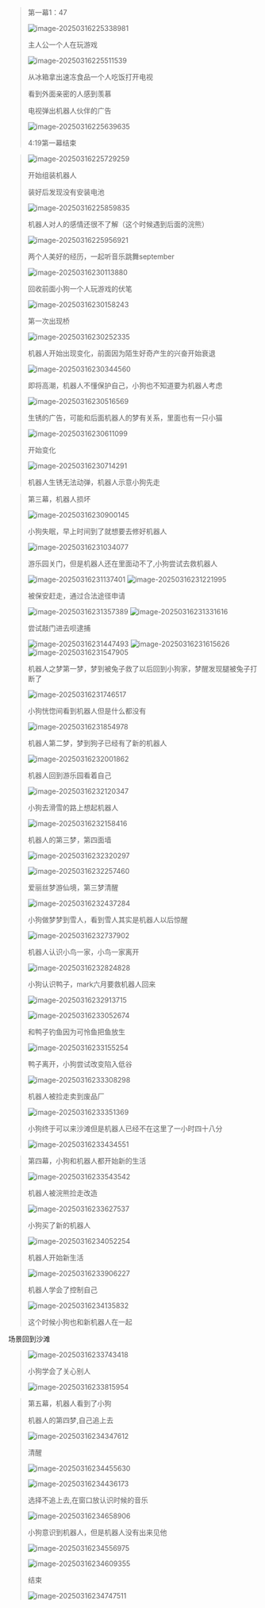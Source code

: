 > 第一幕1：47
>
> <img src="images/image-20250316225338981.png" alt="image-20250316225338981"  />
>
> 主人公一个人在玩游戏
>
> <img src="images/image-20250316225511539.png" alt="image-20250316225511539"   />
>
> 从冰箱拿出速冻食品一个人吃饭打开电视
>
> 看到外面亲密的人感到羡慕
>
> 电视弹出机器人伙伴的广告
>
> <img src="images/image-20250316225639635.png" alt="image-20250316225639635"   />
>
> 4:19第一幕结束

> ![image-20250316225729259](images/image-20250316225729259.png)
>
> 开始组装机器人
>
> 装好后发现没有安装电池
>
> <img src="images/image-20250316225859835.png" alt="image-20250316225859835"   />
>
> 机器人对人的感情还很不了解（这个时候遇到后面的浣熊）
>
> <img src="images/image-20250316225956921.png" alt="image-20250316225956921"   />
>
> 两个人美好的经历，一起听音乐跳舞september 
>
> <img src="images/image-20250316230113880.png" alt="image-20250316230113880"   />
>
> 回收前面小狗一个人玩游戏的伏笔
>
> <img src="images/image-20250316230158243.png" alt="image-20250316230158243"   />
>
> 第一次出现桥
>
> <img src="images/image-20250316230252335.png" alt="image-20250316230252335"   />
>
> 机器人开始出现变化，前面因为陌生好奇产生的兴奋开始衰退
>
> <img src="images/image-20250316230344560.png" alt="image-20250316230344560"   />
>
> 即将高潮，机器人不懂保护自己，小狗也不知道要为机器人考虑
>
> <img src="images/image-20250316230516569.png" alt="image-20250316230516569"   />
>
> 生锈的广告，可能和后面机器人的梦有关系，里面也有一只小猫
>
> ![image-20250316230611099](images/image-20250316230611099.png)
>
> 开始变化
>
> <img src="images/image-20250316230714291.png" alt="image-20250316230714291"   />
>
> 机器人生锈无法动弹，机器人示意小狗先走

> 第三幕，机器人损坏
>
> <img src="images/image-20250316230900145.png" alt="image-20250316230900145"   />
>
> 小狗失眠，早上时间到了就想要去修好机器人
>
> <img src="images/image-20250316231034077.png" alt="image-20250316231034077"   />
>
> 游乐园关门，但是机器人还在里面动不了,小狗尝试去救机器人
>
> <img src="images/image-20250316231137401.png" alt="image-20250316231137401"   />
>
> <img src="images/image-20250316231221995.png" alt="image-20250316231221995"   />
>
> 被保安赶走，通过合法途径申请
>
> <img src="images/image-20250316231357389.png" alt="image-20250316231357389"   />
>
> <img src="images/image-20250316231331616.png" alt="image-20250316231331616"   />
>
> 尝试敲门进去呗逮捕
>
> <img src="images/image-20250316231447493.png" alt="image-20250316231447493"   />
>
> <img src="images/image-20250316231615626.png" alt="image-20250316231615626"   />
>
> <img src="images/image-20250316231547905.png" alt="image-20250316231547905"   />
>
> 机器人之梦第一梦，梦到被兔子救了以后回到小狗家，梦醒发现腿被兔子打断了
>
> ![image-20250316231746517](images/image-20250316231746517.png)
>
> 小狗恍惚间看到机器人但是什么都没有
>
> ![image-20250316231854978](images/image-20250316231854978.png)
>
> 机器人第二梦，梦到狗子已经有了新的机器人
>
> ![image-20250316232001862](images/image-20250316232001862.png)
>
> 机器人回到游乐园看着自己
>
> ![image-20250316232120347](images/image-20250316232120347.png)
>
> 小狗去滑雪的路上想起机器人
>
> <img src="images/image-20250316232158416.png" alt="image-20250316232158416"   />
>
> 机器人的第三梦，第四面墙
>
> ![image-20250316232320297](images/image-20250316232320297.png)
>
> ![image-20250316232257460](images/image-20250316232257460.png)
>
> 爱丽丝梦游仙境，第三梦清醒
>
> ![image-20250316232437284](images/image-20250316232437284.png)
>
> 小狗做梦梦到雪人，看到雪人其实是机器人以后惊醒
>
> ![image-20250316232737902](images/image-20250316232737902.png)
>
> 机器人认识小鸟一家，小鸟一家离开
>
> ![image-20250316232824828](images/image-20250316232824828.png)
>
> 小狗认识鸭子，mark六月要救机器人回来
>
> ![image-20250316232913715](images/image-20250316232913715.png)
>
> ![image-20250316233052674](images/image-20250316233052674.png)
>
> 和鸭子钓鱼因为可怜鱼把鱼放生
>
> ![image-20250316233155254](images/image-20250316233155254.png)
>
> 鸭子离开，小狗尝试改变陷入低谷
>
> ![image-20250316233308298](images/image-20250316233308298.png)
>
> 机器人被捡走卖到废品厂
>
> ![image-20250316233351369](images/image-20250316233351369.png)
>
> 小狗终于可以来沙滩但是机器人已经不在这里了一小时四十八分
>
> ![image-20250316233434551](images/image-20250316233434551.png)

> 第四幕，小狗和机器人都开始新的生活
>
> ![image-20250316233543542](images/image-20250316233543542.png)
>
> 机器人被浣熊捡走改造
>
> ![image-20250316233627537](images/image-20250316233627537.png)
>
> 小狗买了新的机器人
>
> ![image-20250316234052254](images/image-20250316234052254.png)
>
> 机器人开始新生活
>
> ![image-20250316233906227](images/image-20250316233906227.png)
>
> 机器人学会了控制自己
>
> ![image-20250316234135832](images/image-20250316234135832.png)
>
> 这个时候小狗也和新机器人在一起

场景回到沙滩

> ![image-20250316233743418](images/image-20250316233743418.png)
>
> 小狗学会了关心别人
>
> ![image-20250316233815954](images/image-20250316233815954.png)

> 第五幕，机器人看到了小狗
>
> 机器人的第四梦,自己追上去
>
> ![image-20250316234347612](images/image-20250316234347612.png)
>
> 清醒
>
> ![image-20250316234455630](images/image-20250316234455630.png)
>
> ![image-20250316234436173](images/image-20250316234436173.png)
>
> 选择不追上去,在窗口放认识时候的音乐
>
> ![image-20250316234658906](images/image-20250316234658906.png)
>
> 小狗意识到机器人，但是机器人没有出来见他
>
> ![image-20250316234556975](images/image-20250316234556975.png)
>
> ![image-20250316234609355](images/image-20250316234609355.png)
>
> 结束
>
> ![image-20250316234747511](images/image-20250316234747511.png)
